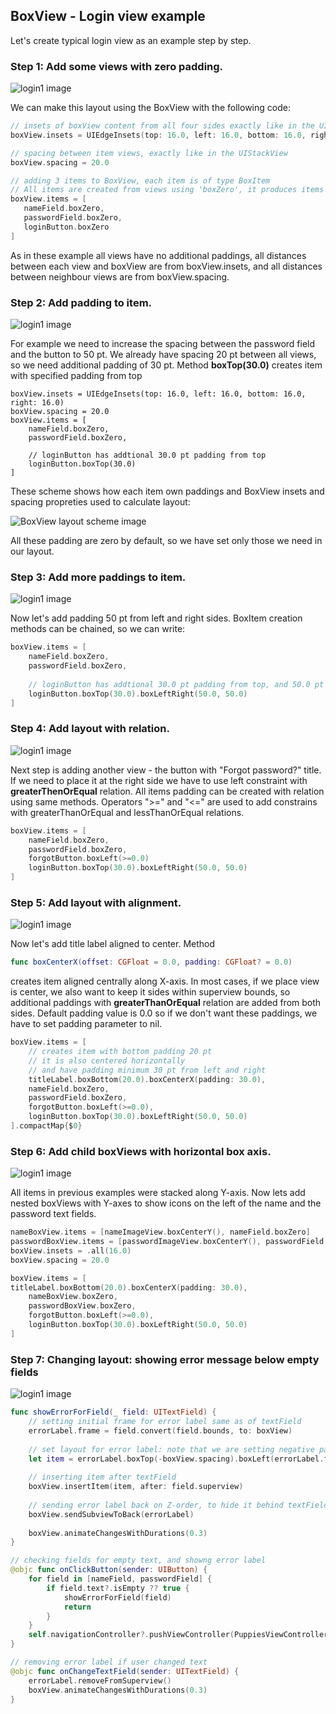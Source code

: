 
## BoxView - Login view example

Let's create typical login view as an example step by step.

###  Step 1: Add some views with zero padding.

![login1 image](https://github.com/vladimir-d/BoxView/blob/master/Docs/Images/login1.png?raw=true)

We can make this layout using the BoxView with the following code:

```swift
// insets of boxView content from all four sides exactly like in the UIStackView
boxView.insets = UIEdgeInsets(top: 16.0, left: 16.0, bottom: 16.0, right: 16.0)

// spacing between item views, exactly like in the UIStackView
boxView.spacing = 20.0

// adding 3 items to BoxView, each item is of type BoxItem
// All items are created from views using 'boxZero', it produces items with zero paddings 
boxView.items = [
   nameField.boxZero,
   passwordField.boxZero,
   loginButton.boxZero
]
```
As in these example all views have no additional paddings, all distances between each view and boxView are from boxView.insets, and all distances between neighbour views are from boxView.spacing.


###  Step 2: Add padding to item.

![login1 image](https://github.com/vladimir-d/BoxView/blob/master/Docs/Images/login2.png?raw=true)

For example we need to increase the spacing between the password field and the button to 50 pt.
We already have spacing 20 pt between all views, so we need additional padding of 30 pt.
Method **boxTop(30.0)** creates item with specified padding from top
```
boxView.insets = UIEdgeInsets(top: 16.0, left: 16.0, bottom: 16.0, right: 16.0)
boxView.spacing = 20.0
boxView.items = [
    nameField.boxZero,
    passwordField.boxZero,
    
    // loginButton has addtional 30.0 pt padding from top
    loginButton.boxTop(30.0)
]
```

These scheme shows how each item own paddings and BoxView insets and spacing propreties used to calculate layout: 

![BoxView layout scheme image](https://github.com/vladimir-d/BoxView/blob/master/Docs/Images/boxLayout.png?raw=true)

All these padding are zero by default, so we have set only those we need in our layout.

###  Step 3: Add more paddings to item.
![login1 image](https://github.com/vladimir-d/BoxView/blob/master/Docs/Images/login3.png?raw=true)

Now let's add padding 50 pt from left and right sides.
BoxItem creation methods can be chained, so we can write:

```swift
boxView.items = [
    nameField.boxZero,
    passwordField.boxZero,
    
    // loginButton has addtional 30.0 pt padding from top, and 50.0 pt from left and right
    loginButton.boxTop(30.0).boxLeftRight(50.0, 50.0)
]
```


###  Step 4: Add layout with relation.

![login1 image](https://github.com/vladimir-d/BoxView/blob/master/Docs/Images/login4.png?raw=true)

Next step is adding another view - the button with "Forgot password?" title.
If we need to place it at the right side we have to use left constraint with **greaterThenOrEqual** relation.
All items padding can be created with relation using same methods.
Operators ">=" and  "<=" are used to add constrains with greaterThanOrEqual and lessThanOrEqual relations.
 
```swift
boxView.items = [
    nameField.boxZero,
    passwordField.boxZero,
    forgotButton.boxLeft(>=0.0)
    loginButton.boxTop(30.0).boxLeftRight(50.0, 50.0)
]
```
###  Step 5: Add layout with alignment.
![login1 image](https://github.com/vladimir-d/BoxView/blob/master/Docs/Images/login5.png?raw=true)

Now let's add title label aligned to center.  Method 
```swift
func boxCenterX(offset: CGFloat = 0.0, padding: CGFloat? = 0.0)
```
creates item aligned centrally along X-axis.
In most cases, if we place view is center, we also want to keep it sides within superview bounds, so  additional paddings with **greaterThanOrEqual** relation are added from both sides. Default padding value is 0.0 so if we don't want these paddings, we have to set padding parameter to nil.
```swift
boxView.items = [
    // creates item with bottom padding 20 pt
    // it is also centered horizontally 
    // and have padding minimum 30 pt from left and right
    titleLabel.boxBottom(20.0).boxCenterX(padding: 30.0),
    nameField.boxZero,
    passwordField.boxZero,
    forgotButton.boxLeft(>=0.0),
    loginButton.boxTop(30.0).boxLeftRight(50.0, 50.0)
].compactMap{$0}
```


### Step 6: Add child boxViews with horizontal box axis.
![login1 image](https://github.com/vladimir-d/BoxView/blob/master/Docs/Images/login6.png?raw=true)

All items in previous examples were stacked along Y-axis. 
Now lets add nested boxViews with Y-axes to show icons on the left of the name and the password text fields. 
```swift
nameBoxView.items = [nameImageView.boxCenterY(), nameField.boxZero]
passwordBoxView.items = [passwordImageView.boxCenterY(), passwordField.boxZero]
boxView.insets = .all(16.0)
boxView.spacing = 20.0

boxView.items = [
titleLabel.boxBottom(20.0).boxCenterX(padding: 30.0),
    nameBoxView.boxZero,
    passwordBoxView.boxZero,
    forgotButton.boxLeft(>=0.0),
    loginButton.boxTop(30.0).boxLeftRight(50.0, 50.0)
]
```

### Step 7: Changing layout: showing error message below empty fields
![login1 image](https://github.com/vladimir-d/BoxView/blob/master/Docs/Images/login7.png?raw=true)

```swift
func showErrorForField(_ field: UITextField) {
    // setting initial frame for error label same as of textField
    errorLabel.frame = field.convert(field.bounds, to: boxView)
    
    // set layout for error label: note that we are setting negative padding to show it without spacing from textField.
    let item = errorLabel.boxTop(-boxView.spacing).boxLeft(errorLabel.frame.minX - boxView.insets.left)
    
    // inserting item after textField
    boxView.insertItem(item, after: field.superview)
    
    // sending error label back on Z-order, to hide it behind textField
    boxView.sendSubviewToBack(errorLabel)
    
    boxView.animateChangesWithDurations(0.3)
}

// checking fields for empty text, and showng error label
@objc func onClickButton(sender: UIButton) {
    for field in [nameField, passwordField] {
        if field.text?.isEmpty ?? true {
            showErrorForField(field)
            return
        }
    }
    self.navigationController?.pushViewController(PuppiesViewController(), animated: true)
}

// removing error label if user changed text
@objc func onChangeTextField(sender: UITextField) {
    errorLabel.removeFromSuperview()
    boxView.animateChangesWithDurations(0.3)
}
```



